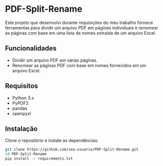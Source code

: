 # PDF-Split-Rename

Este projeto que desenvolvi durante requisições do meu trabalho fornece ferramentas para dividir um arquivo PDF em páginas individuais e renomear as páginas com base em uma lista de nomes extraída de um arquivo Excel.

## Funcionalidades

- Dividir um arquivo PDF em várias páginas.
- Renomear as páginas PDF com base em nomes fornecidos em um arquivo Excel.

## Requisitos

- Python 3.x
- PyPDF2
- pandas
- openpyxl

## Instalação

Clone o repositório e instale as dependências:

```bash
git clone https://github.com/seu-usuario/PDF-Split-Rename.git
cd PDF-Split-Rename
pip install -r requirements.txt
